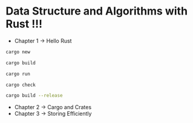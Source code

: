 # Data Structure and Algorithms with Rust !!!

- Chapter 1 -> Hello Rust

```bash
cargo new

cargo build

cargo run

cargo check

cargo build --release
```
- Chapter 2 -> Cargo and Crates
- Chapter 3 -> Storing Efficiently
